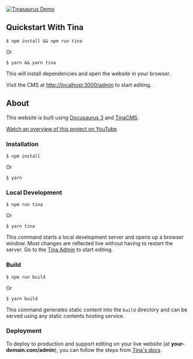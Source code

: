 [![Tinasaurus Demo](https://res.cloudinary.com/forestry-demo/image/upload/v1677522334/tina-io/blog/tinacms-docusaurus-markdown-editing.gif "Tinasaurus Overview Video")](https://www.youtube.com/watch?v=2bHBwM54UB8)

## Quickstart With Tina

```
$ npm install && npm run tina
```

Or

```
$ yarn && yarn tina
```

This will install dependencies and open the website in your browser.

Visit the CMS at [http://localhost:3000/admin](http://localhost:3000/admin) to start editing.

## About

This website is built using [Docusaurus 3](https://docusaurus.io/) and [TinaCMS](https://tina.io/).

[Watch an overview of this project on YouTube](https://www.youtube.com/watch?v=2bHBwM54UB8).

### Installation

```
$ npm install
```

Or

```
$ yarn
```

### Local Development

```
$ npm run tina
```

Or

```
$ yarn tina
```

This command starts a local development server and opens up a browser window. Most changes are reflected live without having to restart the server. Go to the [Tina Admin](http://localhost:3000/admin) to start editing.

### Build

```
$ npm run build
```

Or

```
$ yarn build
```

This command generates static content into the `build` directory and can be served using any static contents hosting service.

### Deployment

To deploy to production and support editing on your live website (at **your-domain.com/admin**), you can follow the steps from [Tina's docs](https://tina.io/docs/forestry/migrate/#deploy-tina-to-your-site).
